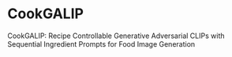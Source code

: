 # CookGALIP
CookGALIP: Recipe Controllable Generative Adversarial CLIPs with Sequential Ingredient Prompts for Food Image Generation
